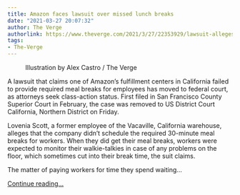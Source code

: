 ```yaml
---
title: Amazon faces lawsuit over missed lunch breaks
date: "2021-03-27 20:07:32"
author: The Verge
authorlink: https://www.theverge.com/2021/3/27/22353929/lawsuit-alleges-amazon-failed-breaks-overtime-wages
tags:
- The-Verge
---
```

<figure>
      <img alt="" src="https://cdn.vox-cdn.com/thumbor/DXWXrzWpFUyGrm0tJpCss4BHoeo=/0x0:2040x1360/1310x873/cdn.vox-cdn.com/uploads/chorus_image/image/69036607/acastro_180329_1777_amazon_0002.0.jpg" />
        <figcaption>Illustration by Alex Castro / The Verge</figcaption>
    </figure>

  <p id="H9BNCQ">A lawsuit that claims one of Amazon’s fulfillment centers in California failed to provide required meal breaks for employees has moved to federal court, as attorneys seek class-action status. First filed in San Francisco County Superior Court in February, the case was removed to US District Court California, Northern District on Friday. </p>
<p id="cGd8pF">Lovenia Scott, a former employee of the Vacaville, California warehouse, alleges that the company didn’t schedule the required 30-minute meal breaks for workers. When they did get their meal breaks, workers were expected to monitor their walkie-talkies in case of any problems on the floor, which sometimes cut into their break time, the suit claims.</p>
<p id="kqBO3K">The matter of paying workers for time they spend waiting...</p>
  <p>
    <a href="https://www.theverge.com/2021/3/27/22353929/lawsuit-alleges-amazon-failed-breaks-overtime-wages">Continue reading&hellip;</a>
  </p>